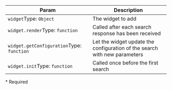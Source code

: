 | Param | Description |
| --- | --- |
| <span class='attr-optional'>`widget`</span><span class="attr-infos">Type: <code>Object</code></span> | The widget to add |
| <span class='attr-optional'>`widget.render`</span><span class="attr-infos">Type: <code>function</code></span> | Called after each search response has been received |
| <span class='attr-optional'>`widget.getConfiguration`</span><span class="attr-infos">Type: <code>function</code></span> | Let the widget update the configuration of the search with new parameters |
| <span class='attr-optional'>`widget.init`</span><span class="attr-infos">Type: <code>function</code></span> | Called once before the first search |

<p class="attr-legend">* <span>Required</span></p>
